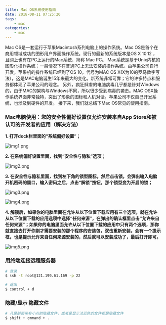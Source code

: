 ```yaml
---
title: Mac OS系统使用指南
date: 2018-08-11 07:25:20
tags:
    - mac
categories:
    - mac
---
```


Mac OS是一套运行于苹果Macintosh系列电脑上的操作系统。Mac OS是首个在商用领域成功的图形用户界面操作系统。现行的最新的系统版本是OS X 10.12 ，且网上也有在PC上运行的Mac系统，简称 Mac PC。
Mac系统是基于Unix内核的图形化操作系统；一般情况下在普通PC上无法安装的操作系统。由苹果公司自行开发。苹果机的操作系统已经到了OS 10，代号为MAC OS X(X为10的罗马数字写法），这是MAC电脑诞生15年来最大的变化。新系统非常可靠；它的许多特点和服务都体现了苹果公司的理念。
另外，疯狂肆虐的电脑病毒几乎都是针对Windows的，由于MAC的架构与Windows不同，所以很少受到病毒的袭击。MAC OSX操作系统界面非常独特，突出了形象的图标和人机对话。苹果公司不仅自己开发系统，也涉及到硬件的开发。
接下来，我们就总结下Mac OS常见的使用指南。

### Mac电脑使用：您的安全性偏好设置仅允许安装来自App Store和被认可的开发者的应用（解决方法）

**1. 打开dock栏里面的“系统偏好设置”；**

![img1.png](/images/macos-tutorial/img1.png)

**2. 在系统偏好设置里面，找到“安全性与隐私”选项；**

![img2.png](/images/macos-tutorial/img2.png)

**3. 在安全性与隐私里面，找到左下角的锁型图标，然后点击锁，会弹出输入电脑开机密码的窗口，输入密码之后，点击“解锁”按钮，那个锁型变为开启的锁；**

![img3.png](/images/macos-tutorial/img3.png)

![img4.png](/images/macos-tutorial/img4.png)

**4. 解锁后，如果你的电脑里面在允许从以下位置下载应用有三个选项，就在允许从以下位置下载的应用选项中选择“任何来源”，在弹出的确认框里点击“允许来自任何来源”；如果你的电脑里面允许从以下位置下载的应用中只有两个选项，那你就直接去打开你刚才需要安装的那个程序的安装包，双击重新安装，会有一个提示框，也是提示允许来自任何来源安装的，然后就可以安装成功了，最后打开即可。**

![img5.png](/images/macos-tutorial/img5.png)

### 用终端连接远程服务器
``` bash
# 登录
$ ssh -t root@121.199.61.169 -p 22

# 退出
$ control + d
```
### 隐藏/显示 隐藏文件

``` bash
# 凡是前面带有小点的隐藏文件，或者是显示淡蓝色的文件都是隐藏文件
$ shift + cmmand + .
```




